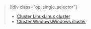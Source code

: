 > [!div class="op_single_selector"]
> * [<span data-ttu-id="a9b64-101">Cluster Linux</span><span class="sxs-lookup"><span data-stu-id="a9b64-101">Linux cluster</span></span>](../articles/hdinsight/hdinsight-use-oozie-linux-mac.md)
> * [<span data-ttu-id="a9b64-102">Cluster Windows</span><span class="sxs-lookup"><span data-stu-id="a9b64-102">Windows cluster</span></span>](../articles/hdinsight/hdinsight-use-oozie.md)
> 
> 

